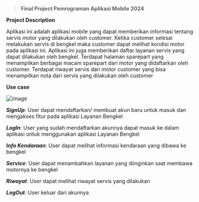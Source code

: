 > **Final Project Pemrograman Aplikasi Mobile 2024**


**Project Description**

Aplikasi ini adalah aplikasi mobile yang dapat memberikan informasi tentang servis motor yang dilakukan oleh customer. Ketika customer selesai melakukan servis di bengkel maka customer dapat melihat kondisi motor pada aplikasi ini. Aplikasi ini juga memberikan daftar layanan servis yang dapat dilakukan oleh bengkel. Terdapat halaman sparepart yang menampilkan berbagai macam sparepart dari motor yang didaftarkan oleh customer. Terdapat riwayat servis dari motor customer yang bisa menampilkan nota dari servis yang dilakukan oleh customer

**Use case**


![image](https://github.com/HariIDn/044_ProjectAkhir/assets/108159696/06d6c3af-a1e0-4ea1-8648-f79624531ba3)



_**SignUp**_: User dapat mendaftarkan/ membuat akun baru untuk masuk dan mengakses fitur pada aplikasi Layanan Bengkel

_**LogIn**_: User yang sudah mendaftarkan akunnya dapat masuk ke dalam aplikasi untuk menggunakan aplikasi Layanan Bengkel

_**Info Kendaraan**_: User dapat melihat informasi kendaraan yang dibawa ke bengkel

_**Service**_: User dapat menambahkan layanan yang diinginkan saat membawa motornya ke bengkel

_**Riwayat**_: User dapat melihat riwayat servis yang dilakukan

_**LogOut**_: User keluar dari akunnya
